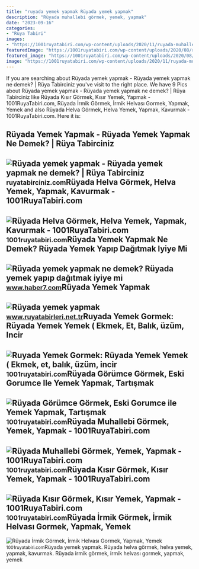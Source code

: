 ```yaml
---
title: "ruyada yemek yapmak Rüyada yemek yapmak"
description: "Rüyada muhallebi görmek, yemek, yapmak"
date: "2023-09-16"
categories:
- "Ruya Tabiri"
images:
- "https://1001ruyatabiri.com/wp-content/uploads/2020/11/ruyada-muhallebi-gormek-muhallebi-yemek-yapmak-pisirmek-vermek-almak-ne-demek.jpg"
featuredImage: "https://1001ruyatabiri.com/wp-content/uploads/2020/08/ruyada-gorumce-gormek-gorumce-ile-tartismak-gorumce-olmak-ile-yemek-yapmak.jpg"
featured_image: "https://1001ruyatabiri.com/wp-content/uploads/2020/08/ruyada-gorumce-gormek-gorumce-ile-tartismak-gorumce-olmak-ile-yemek-yapmak.jpg"
image: "https://1001ruyatabiri.com/wp-content/uploads/2020/11/ruyada-muhallebi-gormek-muhallebi-yemek-yapmak-pisirmek-vermek-almak-ne-demek.jpg"
---
```


If you are searching about Rüyada yemek yapmak - Rüyada yemek yapmak ne demek? | Rüya Tabirciniz you've visit to the right place. We have 9 Pics about Rüyada yemek yapmak - Rüyada yemek yapmak ne demek? | Rüya Tabirciniz like Rüyada Kısır Görmek, Kısır Yemek, Yapmak - 1001RuyaTabiri.com, Rüyada İrmik Görmek, İrmik Helvası Gormek, Yapmak, Yemek and also Rüyada Helva Görmek, Helva Yemek, Yapmak, Kavurmak - 1001RuyaTabiri.com. Here it is:

Rüyada Yemek Yapmak - Rüyada Yemek Yapmak Ne Demek? | Rüya Tabirciniz
---------------------------------------------------------------------

 ![Rüyada yemek yapmak - Rüyada yemek yapmak ne demek? | Rüya Tabirciniz](https://ruyatabirciniz.com/wp-content/uploads/2019/04/ruyada-yemek-yapmak.jpg) <small>ruyatabirciniz.com</small>Rüyada Helva Görmek, Helva Yemek, Yapmak, Kavurmak - 1001RuyaTabiri.com
-----------------------------------------------------------------------

 ![Rüyada Helva Görmek, Helva Yemek, Yapmak, Kavurmak - 1001RuyaTabiri.com](https://1001ruyatabiri.com/wp-content/uploads/2020/04/ruyada-yiyecek-gormek-ruyada-yemek-gormek-yiyecek-almak-toplamak-vermek-ne-demek-diyanet-1001ruyatabiri-768x434.jpg) <small>1001ruyatabiri.com</small>Rüyada Yemek Yapmak Ne Demek? Rüyada Yemek Yapıp Dağıtmak Iyiye Mi
------------------------------------------------------------------

 ![Rüyada yemek yapmak ne demek? Rüyada yemek yapıp dağıtmak iyiye mi](https://i12.haber7.net/haber/haber7/photos/2021/01/ruyada_yemek_yapmak_ne_demek_ruyada_atesin_ustunde_yemek_pisirdigini_gormek_neye_isaret_1609755284_5831.jpg) <small>www.haber7.com</small>Rüyada Yemek Yapmak
-------------------

 ![Rüyada yemek yapmak](https://www.ruyatabirleri.net.tr/wp-content/uploads/yemek-yapmak.jpg) <small>www.ruyatabirleri.net.tr</small>Ruyada Yemek Gormek: Rüyada Yemek Yemek ( Ekmek, Et, Balık, üzüm, Incir
-----------------------------------------------------------------------

 ![Ruyada Yemek Gormek: Rüyada Yemek Yemek ( Ekmek, et, balık, üzüm, incir](https://1001ruyatabiri.com/wp-content/uploads/2019/12/ruyada-yemek-gormek-yemek-yedigini-gormek-yemek-yapmak-pisirmek-yemek-vermek-ekmek-yemek-et-yemek-diyanet-ne-demek-1001ruyatabiri.jpg) <small>1001ruyatabiri.com</small>Rüyada Görümce Görmek, Eski Gorumce Ile Yemek Yapmak, Tartışmak
---------------------------------------------------------------

 ![Rüyada Görümce Görmek, Eski Gorumce ile Yemek Yapmak, Tartışmak](https://1001ruyatabiri.com/wp-content/uploads/2020/08/ruyada-gorumce-gormek-gorumce-ile-tartismak-gorumce-olmak-ile-yemek-yapmak.jpg) <small>1001ruyatabiri.com</small>Rüyada Muhallebi Görmek, Yemek, Yapmak - 1001RuyaTabiri.com
-----------------------------------------------------------

 ![Rüyada Muhallebi Görmek, Yemek, Yapmak - 1001RuyaTabiri.com](https://1001ruyatabiri.com/wp-content/uploads/2020/11/ruyada-muhallebi-gormek-muhallebi-yemek-yapmak-pisirmek-vermek-almak-ne-demek.jpg) <small>1001ruyatabiri.com</small>Rüyada Kısır Görmek, Kısır Yemek, Yapmak - 1001RuyaTabiri.com
-------------------------------------------------------------

 ![Rüyada Kısır Görmek, Kısır Yemek, Yapmak - 1001RuyaTabiri.com](https://1001ruyatabiri.com/wp-content/uploads/2020/09/ruyada-kisir-gormek-ruyada-kisir-yemek-kisir-yapmak-pisirmek-ne-demek-1001ruyatabiri-900x506.jpg) <small>1001ruyatabiri.com</small>Rüyada İrmik Görmek, İrmik Helvası Gormek, Yapmak, Yemek
--------------------------------------------------------

 ![Rüyada İrmik Görmek, İrmik Helvası Gormek, Yapmak, Yemek](https://1001ruyatabiri.com/wp-content/uploads/2020/01/ruyada-tatli-gormek-ruyada-tatli-yemek-tatli-alamk-tatli-yapmak-1001ruyatabiri-900x506.jpg) <small>1001ruyatabiri.com</small>Rüyada yemek yapmak. Rüyada helva görmek, helva yemek, yapmak, kavurmak. Rüyada i̇rmik görmek, i̇rmik helvası gormek, yapmak, yemek
